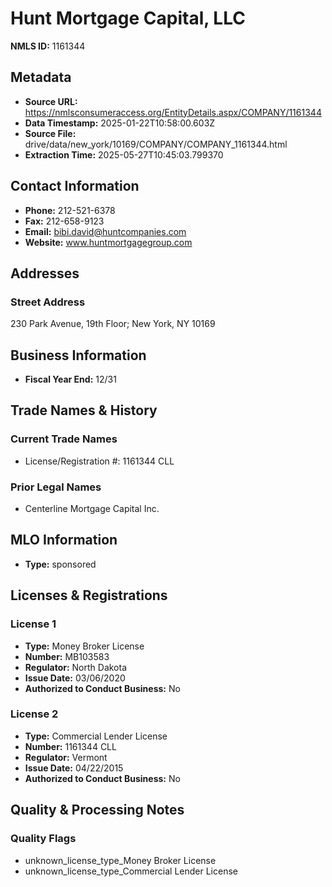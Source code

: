 # Hunt Mortgage Capital, LLC

**NMLS ID:** 1161344

## Metadata
- **Source URL:** https://nmlsconsumeraccess.org/EntityDetails.aspx/COMPANY/1161344
- **Data Timestamp:** 2025-01-22T10:58:00.603Z
- **Source File:** drive/data/new_york/10169/COMPANY/COMPANY_1161344.html
- **Extraction Time:** 2025-05-27T10:45:03.799370

## Contact Information
- **Phone:** 212-521-6378
- **Fax:** 212-658-9123
- **Email:** bibi.david@huntcompanies.com
- **Website:** www.huntmortgagegroup.com

## Addresses
### Street Address
230 Park Avenue, 19th Floor; New York, NY 10169

## Business Information
- **Fiscal Year End:** 12/31

## Trade Names & History
### Current Trade Names
- License/Registration #: 1161344 CLL

### Prior Legal Names
- Centerline Mortgage Capital Inc.

## MLO Information
- **Type:** sponsored

## Licenses & Registrations

### License 1
- **Type:** Money Broker License
- **Number:** MB103583
- **Regulator:** North Dakota
- **Issue Date:** 03/06/2020
- **Authorized to Conduct Business:** No

### License 2
- **Type:** Commercial Lender License
- **Number:** 1161344 CLL
- **Regulator:** Vermont
- **Issue Date:** 04/22/2015
- **Authorized to Conduct Business:** No

## Quality & Processing Notes
### Quality Flags
- unknown_license_type_Money Broker License
- unknown_license_type_Commercial Lender License
